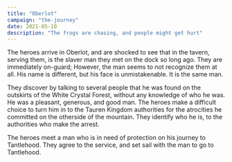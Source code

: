 ```yaml
---
title: "Oberlot"
campaign: "the-journey"
date: 2021-05-10
description: "The frogs are chasing, and people might get hurt"
---
```


The heroes arrive in Oberlot, and are shocked to see that in the tavern, serving them, is the slaver man they met on the dock so long ago. They are immediately on-guard; However, the man seems to not recognize them at all. His name is different, but his face is unmistakenable. It is the same man. 

They discover by talking to several people that he was found on the outskirts of the White Crystal Forest, without any knowledge of who he was. He was a pleasant, generous, and good man. The heroes make a difficult choice to turn him in to the Tauren Kingdom authorities for the atrocities he committed on the otherside of the mountain. They identify who he is, to the authorities who make the arrest. 

The heroes meet a man who is in need of protection on his journey to Tantlehood. They agree to the service, and set sail with the man to go to Tantlehood.